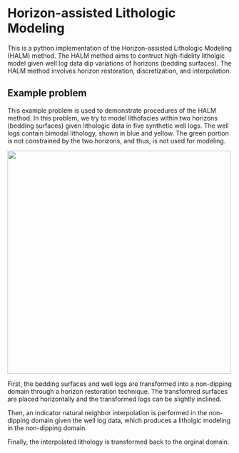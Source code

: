 # Horizon-assisted Lithologic Modeling

This is a python implementation of the Horizon-assisted Lithologic Modeling (HALM) method. The HALM method aims to contruct high-fidelity litholgic model given well log data dip variations of horizons (bedding surfaces). The HALM method involves horizon restoration, discretization, and interpolation.

## Example problem

This example problem is used to demonstrate procedures of the HALM method. In this problem, we try to model lithofacies within two horizons (bedding surfaces) given lithologic data in five synthetic well logs. The well logs contain bimodal lithology, shown in blue and yellow. The green portion is not constrained by the two horizons, and thus, is not used for modeling.

<img src="https://github.com/a419625887/HALM/main/Plots/Dip_domain_view.png" width="500">

First, the bedding surfaces and well logs are transformed into a non-dipping domain through a horizon restoration technique. The transfomred surfaces are placed horizontally and the transformed logs can be slightly inclined.

Then, an indicator natural neighbor interpolation is performed in the non-dipping domain given the well log data, which produces a litholgic modeling in the non-dipping domain.

Finally, the interpolated lithology is transformed back to the orginal domain.


